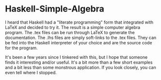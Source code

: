 # Haskell-Simple-Algebra
I heard that Haskell had a "literate programming" form that integrated with LaTeX and
decided to try it.  The result is a simple computer algebra program.  The .tex files
can be run through LaTeX to generate the documentation.  The .lhs files are simply
soft-links to the .tex files.  They can be fed into the Haskell interpreter of your
choice and are the source code for the program.

It's been a few years since I tinkered with this, but I hope that someone finds it
interesting and/or useful.  It's a bit more than a few short examples and a bit less
than some monstrous application.  If you look closely, you can even tell where I
stopped.
